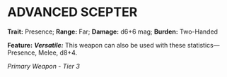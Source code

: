 ﻿---
tags:
  - Item
  - Weapon
name: 'ADVANCED SCEPTER'
trait: 'Presence'
range: 'Far'
damage: 'd6+6 mag'
burden: 'Two-Handed'
feat_name: 'Versatile'
feat_text: 'This weapon can also be used with these statistics—Presence, Melee, d8+4.'
primary_or_secondary: 'Primary Weapon'
tier: 3
---

# ADVANCED SCEPTER

**Trait:** Presence; **Range:** Far; **Damage:** d6+6 mag; **Burden:** Two-Handed

**Feature:** ***Versatile:*** This weapon can also be used with these statistics—Presence, Melee, d8+4.

*Primary Weapon - Tier 3*
